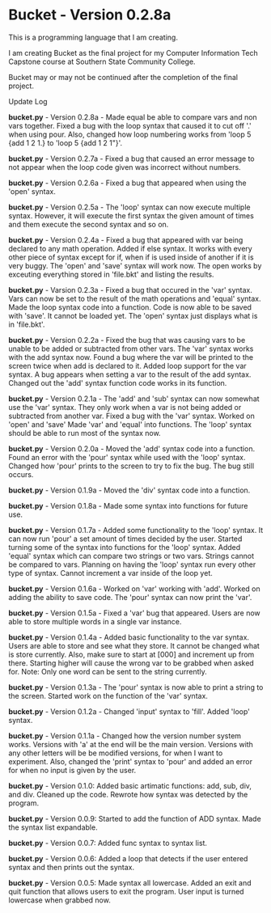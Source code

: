 # Bucket - Version 0.2.8a
This is a programming language that I am creating.

I am creating Bucket as the final project for my Computer Information Tech Capstone course at Southern State Community College.

Bucket may or may not be continued after the completion of the final project.


Update Log

**bucket.py** - Version 0.2.8a - Made equal be able to compare vars and non vars together. Fixed a bug with the loop syntax that caused it to cut off '.' when using pour. Also, changed how loop numbering works from 'loop 5 {add 1 2 1.} to 'loop 5 {add 1 2 1"}'.

**bucket.py** - Version 0.2.7a - Fixed a bug that caused an error message to not appear when the loop code given was incorrect without numbers.

**bucket.py** - Version 0.2.6a - Fixed a bug that appeared when using the 'open' syntax.

**bucket.py** - Version 0.2.5a - The 'loop' syntax can now execute multiple syntax. However, it will execute the first syntax the given amount of times and them execute the second syntax and so on.

**bucket.py** - Version 0.2.4a - Fixed a bug that appeared with var being declared to any math operation. Added if else syntax. It works with every other piece of syntax except for if, when if is used inside of another if it is very buggy. The 'open' and 'save' syntax will work now. The open works by exceuting everything stored in 'file.bkt' and listing the results.

**bucket.py** - Varsion 0.2.3a - Fixed a bug that occured in the 'var' syntax. Vars can now be set to the result of the math operations and 'equal' syntax. Made the loop syntax code into a function. Code is now able to be saved with 'save'. It cannot be loaded yet. The 'open' syntax just displays what is in 'file.bkt'.

**bucket.py** - Version 0.2.2a - Fixed the bug that was causing vars to be unable to be added or subtracted from other vars. The 'var' syntax works with the add syntax now. Found a bug where the var will be printed to the screen twice when add is declared to it. Added loop support for the var syntax. A bug appears when setting a var to the result of the add syntax. Changed out the 'add' syntax function code works in its function.

**bucket.py** - Version 0.2.1a - The 'add' and 'sub' syntax can now somewhat use the 'var' syntax. They only work when a var is not being added or subtracted from another var. Fixed a bug with the 'var' syntax. Worked on 'open' and 'save' Made 'var' and 'equal' into functions. The 'loop' syntax should be able to run most of the syntax now.

**bucket.py** - Version 0.2.0a - Moved the 'add' syntax code into a function. Found an error with the 'pour' syntax while used with the 'loop' syntax. Changed how 'pour' prints to the screen to try to fix the bug. The bug still occurs.

**bucket.py** - Version 0.1.9a - Moved the 'div' syntax code into a function.

**bucket.py** - Version 0.1.8a - Made some syntax into functions for future use.

**bucket.py** - Version 0.1.7a - Added some functionality to the 'loop' syntax. It can now run 'pour' a set amount of times decided by the user. Started turning some of the syntax into functions for the 'loop' syntax. Added 'equal' syntax which can compare two strings or two vars. Strings cannot be compared to vars. Planning on having the 'loop' syntax run every other type of syntax. Cannot increment a var inside of the loop yet.

**bucket.py** - Version 0.1.6a - Worked on 'var' working with 'add'. Worked on adding the ability to save code. The 'pour' syntax can now print the 'var'.

**bucket.py** - Version 0.1.5a - Fixed a 'var' bug that appeared. Users are now able to store multiple words in a single var instance.

**bucket.py** - Version 0.1.4a - Added basic functionality to the var syntax. Users are able to store and see what they store. It cannot be changed what is store currently. Also, make sure to start at [000] and increment up from there. Starting higher will cause the wrong var to be grabbed when asked for. Note: Only one word can be sent to the string currently.

**bucket.py** - Version 0.1.3a - The 'pour' syntax is now able to print a string to the screen. Started work on the function of the 'var' syntax.

**bucket.py** - Version 0.1.2a - Changed 'input' syntax to 'fill'. Added 'loop' syntax.

**bucket.py** - Version 0.1.1a - Changed how the version number system works. Versions with 'a' at the end will be the main version. Versions with any other letters will be be modified versions, for when I want to experiment. Also, changed the 'print' syntax to 'pour' and added an error for when no input is given by the user.

**bucket.py** - Version 0.1.0: Added basic artimatic functions: add, sub, div, and div. Cleaned up the code. Rewrote how syntax was detected by the program.

**bucket.py** - Version 0.0.9: Started to add the function of ADD syntax. Made the syntax list expandable.

**bucket.py** - Version 0.0.7: Added func syntax to syntax list.

**bucket.py** - Version 0.0.6: Added a loop that detects if the user entered syntax and then prints out the syntax.

**bucket.py** - Version 0.0.5: Made syntax all lowercase. Added an exit and quit function that allows users to exit the program. User input is turned lowercase when grabbed now.
